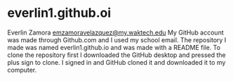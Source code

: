 # everlin1.github.oi
Everlin Zamora 
emzamoravelazquez@my.waktech.edu
My GitHub account was made through Github.com and I used my school email.
The repository I made was named everlin1.github.io and was made with a README file. 
To clone the repository first I downloaded the GitHub desktop and pressed the plus sign to clone. I signed in and GitHub cloned it and downloaded it to my computer.

